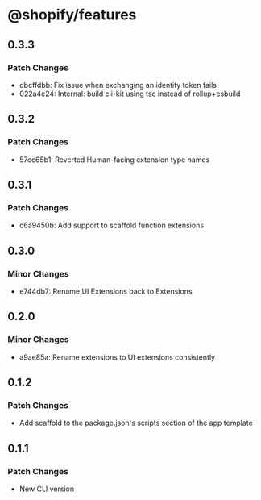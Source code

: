 # @shopify/features

## 0.3.3

### Patch Changes

- dbcffdbb: Fix issue when exchanging an identity token fails
- 022a4e24: Internal: build cli-kit using tsc instead of rollup+esbuild

## 0.3.2

### Patch Changes

- 57cc65b1: Reverted Human-facing extension type names

## 0.3.1

### Patch Changes

- c6a9450b: Add support to scaffold function extensions

## 0.3.0

### Minor Changes

- e744db7: Rename UI Extensions back to Extensions

## 0.2.0

### Minor Changes

- a9ae85a: Rename extensions to UI extensions consistently

## 0.1.2

### Patch Changes

- Add scaffold to the package.json's scripts section of the app template

## 0.1.1

### Patch Changes

- New CLI version
